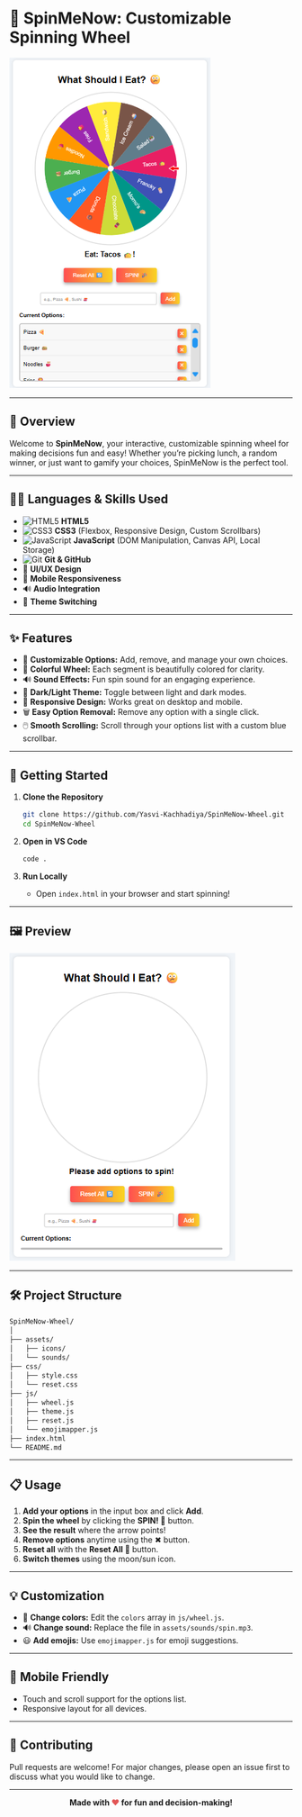 # 🎡 SpinMeNow: Customizable Spinning Wheel

![SpinMeNow Banner](assets/banner.png) 


---

## 🌟 Overview

Welcome to **SpinMeNow**, your interactive, customizable spinning wheel for making decisions fun and easy! Whether you’re picking lunch, a random winner, or just want to gamify your choices, SpinMeNow is the perfect tool.

---

## 🧑‍💻 Languages & Skills Used

- ![HTML5](https://img.shields.io/badge/-HTML5-E34F26?logo=html5&logoColor=fff&style=flat-square) **HTML5**
- ![CSS3](https://img.shields.io/badge/-CSS3-1572B6?logo=css3&logoColor=fff&style=flat-square) **CSS3** (Flexbox, Responsive Design, Custom Scrollbars)
- ![JavaScript](https://img.shields.io/badge/-JavaScript-F7DF1E?logo=javascript&logoColor=222&style=flat-square) **JavaScript** (DOM Manipulation, Canvas API, Local Storage)
- ![Git](https://img.shields.io/badge/-Git-F05032?logo=git&logoColor=fff&style=flat-square) **Git & GitHub**
- 🎨 **UI/UX Design**
- 📱 **Mobile Responsiveness**
- 🔊 **Audio Integration**
- 🌙 **Theme Switching**


---

## ✨ Features

- 🎯 **Customizable Options:** Add, remove, and manage your own choices.
- 🎨 **Colorful Wheel:** Each segment is beautifully colored for clarity.
- 🔊 **Sound Effects:** Fun spin sound for an engaging experience.
- 🌙 **Dark/Light Theme:** Toggle between light and dark modes.
- 📱 **Responsive Design:** Works great on desktop and mobile.
- 🗑️ **Easy Option Removal:** Remove any option with a single click.
- 🖱️ **Smooth Scrolling:** Scroll through your options list with a custom blue scrollbar.

---

## 🚀 Getting Started

1. **Clone the Repository**
    ```bash
    git clone https://github.com/Yasvi-Kachhadiya/SpinMeNow-Wheel.git
    cd SpinMeNow-Wheel
    ```

2. **Open in VS Code**
    ```bash
    code .
    ```

3. **Run Locally**
    - Open `index.html` in your browser and start spinning!

---

## 🖼️ Preview

![Preview](assets/preview.png)

---

## 🛠️ Project Structure

```
SpinMeNow-Wheel/
│
├── assets/
│   ├── icons/
│   └── sounds/
├── css/
│   ├── style.css
│   └── reset.css
├── js/
│   ├── wheel.js
│   ├── theme.js
│   ├── reset.js
│   └── emojimapper.js
├── index.html
└── README.md
```

---

## 📋 Usage

1. **Add your options** in the input box and click **Add**.
2. **Spin the wheel** by clicking the **SPIN! 🎉** button.
3. **See the result** where the arrow points!
4. **Remove options** anytime using the ✖ button.
5. **Reset all** with the **Reset All 🔄** button.
6. **Switch themes** using the moon/sun icon.

---

## 💡 Customization

- 🎨 **Change colors:** Edit the `colors` array in `js/wheel.js`.
- 🔊 **Change sound:** Replace the file in `assets/sounds/spin.mp3`.
- 😃 **Add emojis:** Use `emojimapper.js` for emoji suggestions.

---

## 📱 Mobile Friendly

- Touch and scroll support for the options list.
- Responsive layout for all devices.

---

## 🤝 Contributing

Pull requests are welcome! For major changes, please open an issue first to discuss what you would like to change.

---


<p align="center">
  <b>Made with <span style="color:#e25555;">❤️</span> for fun and decision-making!</b>
</p>
